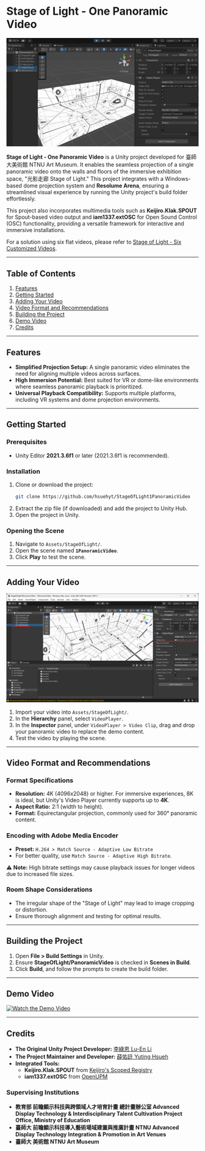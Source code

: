 # Stage of Light - One Panoramic Video

![Stage of Light Scene Preview](https://github.com/hsuehyt/StageOfLight1PanoramicVideo/blob/main/README/Screenshot%202024-11-18%20101251cropped.png)

**Stage of Light - One Panoramic Video** is a Unity project developed for 臺師大美術館 NTNU Art Museum. It enables the seamless projection of a single panoramic video onto the walls and floors of the immersive exhibition space, "光影走廊 Stage of Light." This project integrates with a Windows-based dome projection system and **Resolume Arena**, ensuring a streamlined visual experience by running the Unity project's build folder effortlessly.

This project also incorporates multimedia tools such as **Keijiro.Klak.SPOUT** for Spout-based video output and **iam1337.extOSC** for Open Sound Control (OSC) functionality, providing a versatile framework for interactive and immersive installations.

For a solution using six flat videos, please refer to [Stage of Light - Six Customized Videos](https://github.com/hsuehyt/StageOfLight6CustomizedVideos).

---

## Table of Contents
1. [Features](#features)
2. [Getting Started](#getting-started)
3. [Adding Your Video](#adding-your-video)
4. [Video Format and Recommendations](#video-format-and-recommendations)
5. [Building the Project](#building-the-project)
6. [Demo Video](#demo-video)
7. [Credits](#credits)

---

## Features

- **Simplified Projection Setup:** A single panoramic video eliminates the need for aligning multiple videos across surfaces.  
- **High Immersion Potential:** Best suited for VR or dome-like environments where seamless panoramic playback is prioritized.  
- **Universal Playback Compatibility:** Supports multiple platforms, including VR systems and dome projection environments.  

---

## Getting Started

### Prerequisites
- Unity Editor **2021.3.6f1** or later (2021.3.6f1 is recommended).

### Installation
1. Clone or download the project:
   ```bash
   git clone https://github.com/hsuehyt/StageOfLight1PanoramicVideo
   ```
2. Extract the zip file (if downloaded) and add the project to Unity Hub.
3. Open the project in Unity.

### Opening the Scene
1. Navigate to `Assets/StageOfLight/`.
2. Open the scene named **`1PanoramicVideo`**.
3. Click **Play** to test the scene.

---

## Adding Your Video

![Adding Your Video Preview](https://github.com/hsuehyt/StageOfLight1PanoramicVideo/blob/main/README/Screenshot%202024-11-21%20142845.png)

1. Import your video into `Assets/StageOfLight/`.
2. In the **Hierarchy** panel, select `VideoPlayer`.
3. In the **Inspector** panel, under `VideoPlayer > Video Clip`, drag and drop your panoramic video to replace the demo content.
4. Test the video by playing the scene.

---

## Video Format and Recommendations

### Format Specifications

- **Resolution:** 4K (4096x2048) or higher. For immersive experiences, 8K is ideal, but Unity's Video Player currently supports up to **4K**.  
- **Aspect Ratio:** 2:1 (width to height).  
- **Format:** Equirectangular projection, commonly used for 360° panoramic content.

### Encoding with Adobe Media Encoder
- **Preset:** `H.264 > Match Source - Adaptive Low Bitrate`  
- For better quality, use `Match Source - Adaptive High Bitrate`.

⚠ **Note:** High bitrate settings may cause playback issues for longer videos due to increased file sizes.

### Room Shape Considerations

- The irregular shape of the "Stage of Light" may lead to image cropping or distortion.  
- Ensure thorough alignment and testing for optimal results.

---

## Building the Project

1. Open **File > Build Settings** in Unity.
2. Ensure **StageOfLight/PanoramicVideo** is checked in **Scenes in Build**.
3. Click **Build**, and follow the prompts to create the build folder.

---

## Demo Video

[![Watch the Demo Video](https://img.youtube.com/vi/dlJjMRLl21g/0.jpg)](https://youtu.be/dlJjMRLl21g)

---

## Credits

- **The Original Unity Project Developer:** [李綠恩 Lu-En Li](https://github.com/LeeMegumi)  
- **The Project Maintainer and Developer:** [薛佑廷 Yuting Hsueh](https://github.com/hsuehyt)  
- **Integrated Tools:**  
  - **Keijiro.Klak.SPOUT** from [Keijiro's Scoped Registry](https://github.com/keijiro)  
  - **iam1337.extOSC** from [OpenUPM](https://package.openupm.com)  

### Supervising Institutions
- **教育部 前瞻顯示科技與跨領域人才培育計畫 總計畫辦公室 Advanced Display Technology & Interdisciplinary Talent Cultivation Project Office, Ministry of Education**  
- **臺師大 前瞻顯示科技導入藝術場域建置與推廣計畫 NTNU Advanced Display Technology Integration & Promotion in Art Venues**
- **臺師大 美術館 NTNU Art Museum**